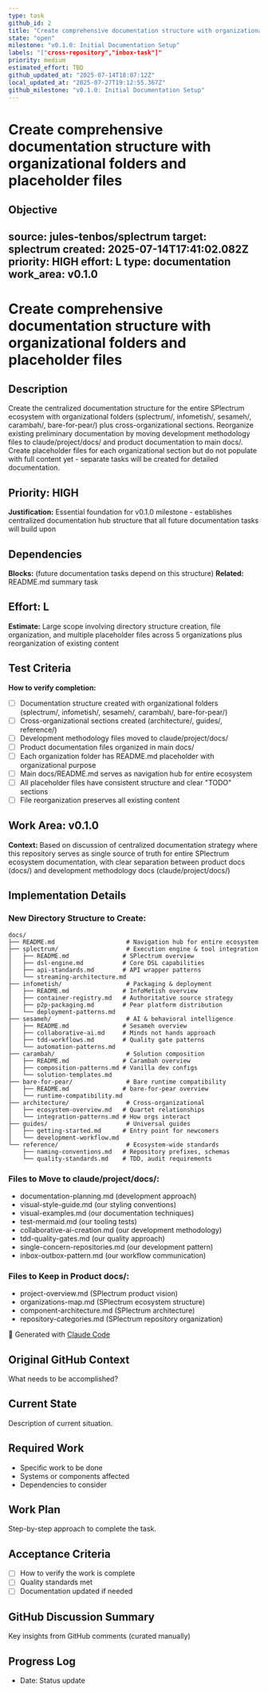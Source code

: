 ```yaml
---
type: task
github_id: 2
title: "Create comprehensive documentation structure with organizational folders and placeholder files"
state: "open"
milestone: "v0.1.0: Initial Documentation Setup"
labels: "["cross-repository","inbox-task"]"
priority: medium
estimated_effort: TBD
github_updated_at: "2025-07-14T18:07:12Z"
local_updated_at: "2025-07-27T19:12:55.367Z"
github_milestone: "v0.1.0: Initial Documentation Setup"
---
```


# Create comprehensive documentation structure with organizational folders and placeholder files

Objective
---
source: jules-tenbos/splectrum
target: splectrum
created: 2025-07-14T17:41:02.082Z
priority: HIGH
effort: L
type: documentation
work_area: v0.1.0
---

# Create comprehensive documentation structure with organizational folders and placeholder files

## Description
Create the centralized documentation structure for the entire SPlectrum ecosystem with organizational folders (splectrum/, infometish/, sesameh/, carambah/, bare-for-pear/) plus cross-organizational sections. Reorganize existing preliminary documentation by moving development methodology files to claude/project/docs/ and product documentation to main docs/. Create placeholder files for each organizational section but do not populate with full content yet - separate tasks will be created for detailed documentation.

## Priority: HIGH
**Justification:** Essential foundation for v0.1.0 milestone - establishes centralized documentation hub structure that all future documentation tasks will build upon

## Dependencies
**Blocks:** (future documentation tasks depend on this structure)
**Related:** README.md summary task

## Effort: L
**Estimate:** Large scope involving directory structure creation, file organization, and multiple placeholder files across 5 organizations plus reorganization of existing content

## Test Criteria
**How to verify completion:**
- [ ] Documentation structure created with organizational folders (splectrum/, infometish/, sesameh/, carambah/, bare-for-pear/)
- [ ] Cross-organizational sections created (architecture/, guides/, reference/)
- [ ] Development methodology files moved to claude/project/docs/
- [ ] Product documentation files organized in main docs/
- [ ] Each organization folder has README.md placeholder with organizational purpose
- [ ] Main docs/README.md serves as navigation hub for entire ecosystem
- [ ] All placeholder files have consistent structure and clear "TODO" sections
- [ ] File reorganization preserves all existing content

## Work Area: v0.1.0
**Context:** Based on discussion of centralized documentation strategy where this repository serves as single source of truth for entire SPlectrum ecosystem documentation, with clear separation between product docs (docs/) and development methodology docs (claude/project/docs/)

## Implementation Details

### New Directory Structure to Create:
```
docs/
├── README.md                    # Navigation hub for entire ecosystem
├── splectrum/                   # Execution engine & tool integration
│   ├── README.md               # SPlectrum overview
│   ├── dsl-engine.md           # Core DSL capabilities  
│   ├── api-standards.md        # API wrapper patterns
│   └── streaming-architecture.md
├── infometish/                  # Packaging & deployment
│   ├── README.md               # InfoMetish overview
│   ├── container-registry.md   # Authoritative source strategy
│   ├── p2p-packaging.md        # Pear platform distribution
│   └── deployment-patterns.md
├── sesameh/                     # AI & behavioral intelligence
│   ├── README.md               # Sesameh overview
│   ├── collaborative-ai.md     # Minds not hands approach
│   ├── tdd-workflows.md        # Quality gate patterns
│   └── automation-patterns.md
├── carambah/                    # Solution composition
│   ├── README.md               # Carambah overview
│   ├── composition-patterns.md # Vanilla dev configs
│   └── solution-templates.md
├── bare-for-pear/               # Bare runtime compatibility
│   ├── README.md               # bare-for-pear overview
│   └── runtime-compatibility.md
├── architecture/                # Cross-organizational
│   ├── ecosystem-overview.md   # Quartet relationships
│   └── integration-patterns.md # How orgs interact
├── guides/                      # Universal guides
│   ├── getting-started.md      # Entry point for newcomers
│   └── development-workflow.md
└── reference/                   # Ecosystem-wide standards
    ├── naming-conventions.md   # Repository prefixes, schemas
    └── quality-standards.md    # TDD, audit requirements
```

### Files to Move to claude/project/docs/:
- documentation-planning.md (development approach)
- visual-style-guide.md (our styling conventions)
- visual-examples.md (our documentation techniques)
- test-mermaid.md (our tooling tests)
- collaborative-ai-creation.md (our development methodology)
- tdd-quality-gates.md (our quality approach)
- single-concern-repositories.md (our development pattern)
- inbox-outbox-pattern.md (our workflow communication)

### Files to Keep in Product docs/:
- project-overview.md (SPlectrum product vision)
- organizations-map.md (SPlectrum ecosystem structure)
- component-architecture.md (SPlectrum architecture)
- repository-categories.md (SPlectrum repository organization)

🤖 Generated with [Claude Code](https://claude.ai/code)

## Original GitHub Context
What needs to be accomplished?

## Current State
Description of current situation.

## Required Work
- Specific work to be done
- Systems or components affected
- Dependencies to consider

## Work Plan
Step-by-step approach to complete the task.

## Acceptance Criteria
- [ ] How to verify the work is complete
- [ ] Quality standards met
- [ ] Documentation updated if needed

## GitHub Discussion Summary
Key insights from GitHub comments (curated manually)

## Progress Log
- Date: Status update